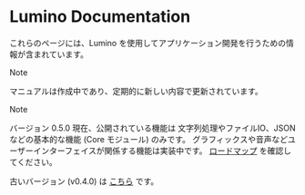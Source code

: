 Lumino Documentation
====================

これらのページには、Lumino を使用してアプリケーション開発を行うための情報が含まれています。

> [!Note]
> マニュアルは作成中であり、定期的に新しい内容で更新されています。

> [!Note]
> バージョン 0.5.0 現在、公開されている機能は 文字列処理やファイルIO、JSON などの基本的な機能 (Core モジュール) のみです。
> グラフィックスや音声などユーザーインターフェイスが関係する機能は実装中です。
> [ロードマップ](https://github.com/lriki/Lumino/wiki/ProjectRoadmap) を確認してください。


古いバージョン (v0.4.0) は [こちら](../downloads/index.md) です。

